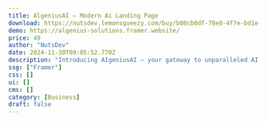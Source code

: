 ```yaml
---
title: AlgeniusAI — Modern Ai Landing Page
download: https://nutsdev.lemonsqueezy.com/buy/b08cb0df-78e0-4f7e-bd1e-9f06e7cfe76a?aff=YGGpO5
demo: https://algenius-solutions.framer.website/
price: 49
author: "NutsDev"
date: 2024-11-30T09:05:52.770Z
description: "Introducing AIgeniusAI – your gateway to unparalleled AI solutions. Crafted for businesses pioneering the AI landscape, our solution offers cutting-edge design and immersive features to revolutionize your AI journey."
ssg: ["Framer"]
css: []
ui: []
cms: []
category: [Business]
draft: false
---
```

